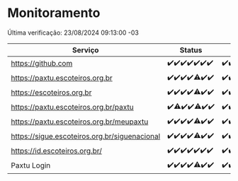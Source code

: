 # Monitoramento

Última verificação: 23/08/2024 09:13:00 -03

|Serviço|Status|Últimas 24h|
|---|---|---|
|https://github.com|<span title="2024-08-16: OK=24">✔️</span><span title="2024-08-17: OK=24">✔️</span><span title="2024-08-18: OK=23">✔️</span><span title="2024-08-19: OK=23">✔️</span><span title="2024-08-20: OK=24">✔️</span><span title="2024-08-21: OK=24">✔️</span><span title="2024-08-22: OK=11">✔️</span>|<span title="22/08/2024 09:13:00 -03 : 200">✔️</span><span title="22/08/2024 10:12:00 -03 : 200">✔️</span><span title="22/08/2024 11:06:00 -03 : 200">✔️</span><span title="22/08/2024 12:09:00 -03 : 200">✔️</span><span title="22/08/2024 13:08:00 -03 : 200">✔️</span><span title="22/08/2024 14:06:00 -03 : 200">✔️</span><span title="22/08/2024 15:09:00 -03 : 200">✔️</span><span title="22/08/2024 16:06:00 -03 : 200">✔️</span><span title="22/08/2024 17:08:00 -03 : 200">✔️</span><span title="22/08/2024 18:08:00 -03 : 200">✔️</span><span title="22/08/2024 19:08:00 -03 : 200">✔️</span><span title="22/08/2024 20:07:00 -03 : 200">✔️</span><span title="22/08/2024 21:35:00 -03 : 200">✔️</span><span title="22/08/2024 22:59:00 -03 : 200">✔️</span><span title="22/08/2024 23:35:00 -03 : 200">✔️</span><span title="23/08/2024 00:08:00 -03 : 200">✔️</span><span title="23/08/2024 01:09:00 -03 : 200">✔️</span><span title="23/08/2024 02:08:00 -03 : 200">✔️</span><span title="23/08/2024 03:10:00 -03 : 200">✔️</span><span title="23/08/2024 04:08:00 -03 : 200">✔️</span><span title="23/08/2024 05:11:00 -03 : 200">✔️</span><span title="23/08/2024 06:07:00 -03 : 200">✔️</span><span title="23/08/2024 07:08:00 -03 : 200">✔️</span><span title="23/08/2024 08:05:00 -03 : 200">✔️</span><span title="23/08/2024 09:13:00 -03 : 200">✔️</span>|
|https://paxtu.escoteiros.org.br|<span title="2024-08-16: OK=24">✔️</span><span title="2024-08-17: OK=24">✔️</span><span title="2024-08-18: OK=23">✔️</span><span title="2024-08-19: OK=23">✔️</span><span title="2024-08-20: OK=23, Falhas=1">⚠️</span><span title="2024-08-21: OK=24">✔️</span><span title="2024-08-22: OK=11">✔️</span>|<span title="22/08/2024 09:13:00 -03 : 200">✔️</span><span title="22/08/2024 10:12:00 -03 : 200">✔️</span><span title="22/08/2024 11:06:00 -03 : 200">✔️</span><span title="22/08/2024 12:09:00 -03 : 200">✔️</span><span title="22/08/2024 13:08:00 -03 : 200">✔️</span><span title="22/08/2024 14:06:00 -03 : 200">✔️</span><span title="22/08/2024 15:09:00 -03 : 200">✔️</span><span title="22/08/2024 16:06:00 -03 : 200">✔️</span><span title="22/08/2024 17:08:00 -03 : 200">✔️</span><span title="22/08/2024 18:08:00 -03 : 200">✔️</span><span title="22/08/2024 19:08:00 -03 : 200">✔️</span><span title="22/08/2024 20:07:00 -03 : 200">✔️</span><span title="22/08/2024 21:35:00 -03 : 200">✔️</span><span title="22/08/2024 22:59:00 -03 : 200">✔️</span><span title="22/08/2024 23:35:00 -03 : 200">✔️</span><span title="23/08/2024 00:08:00 -03 : 200">✔️</span><span title="23/08/2024 01:09:00 -03 : 200">✔️</span><span title="23/08/2024 02:08:00 -03 : 200">✔️</span><span title="23/08/2024 03:10:00 -03 : 200">✔️</span><span title="23/08/2024 04:08:00 -03 : 200">✔️</span><span title="23/08/2024 05:11:00 -03 : 200">✔️</span><span title="23/08/2024 06:07:00 -03 : 200">✔️</span><span title="23/08/2024 07:08:00 -03 : 200">✔️</span><span title="23/08/2024 08:05:00 -03 : 200">✔️</span><span title="23/08/2024 09:13:00 -03 : 200">✔️</span>|
|https://escoteiros.org.br|<span title="2024-08-16: OK=24">✔️</span><span title="2024-08-17: OK=24">✔️</span><span title="2024-08-18: OK=23">✔️</span><span title="2024-08-19: OK=23">✔️</span><span title="2024-08-20: OK=23, Falhas=1">⚠️</span><span title="2024-08-21: OK=24">✔️</span><span title="2024-08-22: OK=11">✔️</span>|<span title="22/08/2024 09:13:00 -03 : 200">✔️</span><span title="22/08/2024 10:12:00 -03 : 200">✔️</span><span title="22/08/2024 11:06:00 -03 : 200">✔️</span><span title="22/08/2024 12:09:00 -03 : 200">✔️</span><span title="22/08/2024 13:08:00 -03 : 200">✔️</span><span title="22/08/2024 14:06:00 -03 : 200">✔️</span><span title="22/08/2024 15:09:00 -03 : 200">✔️</span><span title="22/08/2024 16:06:00 -03 : 200">✔️</span><span title="22/08/2024 17:08:00 -03 : 200">✔️</span><span title="22/08/2024 18:08:00 -03 : 200">✔️</span><span title="22/08/2024 19:08:00 -03 : 200">✔️</span><span title="22/08/2024 20:07:00 -03 : 200">✔️</span><span title="22/08/2024 21:35:00 -03 : 200">✔️</span><span title="22/08/2024 22:59:00 -03 : 200">✔️</span><span title="22/08/2024 23:35:00 -03 : 200">✔️</span><span title="23/08/2024 00:08:00 -03 : 200">✔️</span><span title="23/08/2024 01:10:00 -03 : 200">✔️</span><span title="23/08/2024 02:08:00 -03 : 200">✔️</span><span title="23/08/2024 03:10:00 -03 : 200">✔️</span><span title="23/08/2024 04:08:00 -03 : 200">✔️</span><span title="23/08/2024 05:11:00 -03 : 200">✔️</span><span title="23/08/2024 06:07:00 -03 : 200">✔️</span><span title="23/08/2024 07:08:00 -03 : 200">✔️</span><span title="23/08/2024 08:05:00 -03 : 200">✔️</span><span title="23/08/2024 09:13:00 -03 : 200">✔️</span>|
|https://paxtu.escoteiros.org.br/paxtu|<span title="2024-08-16: OK=24">✔️</span><span title="2024-08-17: OK=23, Falhas=1">⚠️</span><span title="2024-08-18: OK=23">✔️</span><span title="2024-08-19: OK=23">✔️</span><span title="2024-08-20: OK=23, Falhas=1">⚠️</span><span title="2024-08-21: OK=24">✔️</span><span title="2024-08-22: OK=11">✔️</span>|<span title="22/08/2024 09:13:00 -03 : 200">✔️</span><span title="22/08/2024 10:12:00 -03 : 200">✔️</span><span title="22/08/2024 11:06:00 -03 : 200">✔️</span><span title="22/08/2024 12:09:00 -03 : 200">✔️</span><span title="22/08/2024 13:08:00 -03 : 200">✔️</span><span title="22/08/2024 14:06:00 -03 : 200">✔️</span><span title="22/08/2024 15:09:00 -03 : 200">✔️</span><span title="22/08/2024 16:06:00 -03 : 200">✔️</span><span title="22/08/2024 17:08:00 -03 : 200">✔️</span><span title="22/08/2024 18:08:00 -03 : 200">✔️</span><span title="22/08/2024 19:08:00 -03 : 200">✔️</span><span title="22/08/2024 20:07:00 -03 : 200">✔️</span><span title="22/08/2024 21:35:00 -03 : 200">✔️</span><span title="22/08/2024 22:59:00 -03 : 200">✔️</span><span title="22/08/2024 23:35:00 -03 : 200">✔️</span><span title="23/08/2024 00:08:00 -03 : 200">✔️</span><span title="23/08/2024 01:10:00 -03 : 200">✔️</span><span title="23/08/2024 02:08:00 -03 : 200">✔️</span><span title="23/08/2024 03:10:00 -03 : 200">✔️</span><span title="23/08/2024 04:08:00 -03 : 200">✔️</span><span title="23/08/2024 05:11:00 -03 : 200">✔️</span><span title="23/08/2024 06:07:00 -03 : 200">✔️</span><span title="23/08/2024 07:08:00 -03 : 200">✔️</span><span title="23/08/2024 08:05:00 -03 : 200">✔️</span><span title="23/08/2024 09:13:00 -03 : 200">✔️</span>|
|https://paxtu.escoteiros.org.br/meupaxtu|<span title="2024-08-16: OK=24">✔️</span><span title="2024-08-17: OK=24">✔️</span><span title="2024-08-18: OK=23">✔️</span><span title="2024-08-19: OK=23">✔️</span><span title="2024-08-20: OK=23, Falhas=1">⚠️</span><span title="2024-08-21: OK=24">✔️</span><span title="2024-08-22: OK=11">✔️</span>|<span title="22/08/2024 09:13:00 -03 : 200">✔️</span><span title="22/08/2024 10:12:00 -03 : 200">✔️</span><span title="22/08/2024 11:06:00 -03 : 200">✔️</span><span title="22/08/2024 12:09:00 -03 : 200">✔️</span><span title="22/08/2024 13:08:00 -03 : 200">✔️</span><span title="22/08/2024 14:06:00 -03 : 200">✔️</span><span title="22/08/2024 15:09:00 -03 : 502">❌</span><span title="22/08/2024 16:06:00 -03 : 200">✔️</span><span title="22/08/2024 17:08:00 -03 : 200">✔️</span><span title="22/08/2024 18:08:00 -03 : 200">✔️</span><span title="22/08/2024 19:08:00 -03 : 200">✔️</span><span title="22/08/2024 20:07:00 -03 : 200">✔️</span><span title="22/08/2024 21:35:00 -03 : 200">✔️</span><span title="22/08/2024 22:59:00 -03 : 200">✔️</span><span title="22/08/2024 23:35:00 -03 : 200">✔️</span><span title="23/08/2024 00:08:00 -03 : 200">✔️</span><span title="23/08/2024 01:10:00 -03 : 200">✔️</span><span title="23/08/2024 02:08:00 -03 : 200">✔️</span><span title="23/08/2024 03:10:00 -03 : 200">✔️</span><span title="23/08/2024 04:08:00 -03 : 200">✔️</span><span title="23/08/2024 05:11:00 -03 : 200">✔️</span><span title="23/08/2024 06:07:00 -03 : 200">✔️</span><span title="23/08/2024 07:08:00 -03 : 200">✔️</span><span title="23/08/2024 08:05:00 -03 : 200">✔️</span><span title="23/08/2024 09:13:00 -03 : 200">✔️</span>|
|https://sigue.escoteiros.org.br/siguenacional|<span title="2024-08-16: OK=24">✔️</span><span title="2024-08-17: OK=24">✔️</span><span title="2024-08-18: OK=23">✔️</span><span title="2024-08-19: OK=23">✔️</span><span title="2024-08-20: OK=23, Falhas=1">⚠️</span><span title="2024-08-21: OK=24">✔️</span><span title="2024-08-22: OK=11">✔️</span>|<span title="22/08/2024 09:13:00 -03 : 200">✔️</span><span title="22/08/2024 10:12:00 -03 : 200">✔️</span><span title="22/08/2024 11:06:00 -03 : 200">✔️</span><span title="22/08/2024 12:09:00 -03 : 200">✔️</span><span title="22/08/2024 13:08:00 -03 : 200">✔️</span><span title="22/08/2024 14:06:00 -03 : 200">✔️</span><span title="22/08/2024 15:09:00 -03 : 200">✔️</span><span title="22/08/2024 16:06:00 -03 : 200">✔️</span><span title="22/08/2024 17:08:00 -03 : 200">✔️</span><span title="22/08/2024 18:08:00 -03 : 200">✔️</span><span title="22/08/2024 19:08:00 -03 : 200">✔️</span><span title="22/08/2024 20:07:00 -03 : 200">✔️</span><span title="22/08/2024 21:35:00 -03 : 200">✔️</span><span title="22/08/2024 22:59:00 -03 : 200">✔️</span><span title="22/08/2024 23:35:00 -03 : 200">✔️</span><span title="23/08/2024 00:08:00 -03 : 200">✔️</span><span title="23/08/2024 01:10:00 -03 : 200">✔️</span><span title="23/08/2024 02:08:00 -03 : 200">✔️</span><span title="23/08/2024 03:10:00 -03 : 200">✔️</span><span title="23/08/2024 04:08:00 -03 : 200">✔️</span><span title="23/08/2024 05:11:00 -03 : 200">✔️</span><span title="23/08/2024 06:07:00 -03 : 200">✔️</span><span title="23/08/2024 07:08:00 -03 : 200">✔️</span><span title="23/08/2024 08:05:00 -03 : 200">✔️</span><span title="23/08/2024 09:13:00 -03 : 200">✔️</span>|
|https://id.escoteiros.org.br/|<span title="2024-08-16: OK=24">✔️</span><span title="2024-08-17: OK=24">✔️</span><span title="2024-08-18: OK=23">✔️</span><span title="2024-08-19: OK=23">✔️</span><span title="2024-08-20: OK=24">✔️</span><span title="2024-08-21: OK=24">✔️</span><span title="2024-08-22: OK=11">✔️</span>|<span title="22/08/2024 09:13:00 -03 : 200">✔️</span><span title="22/08/2024 10:12:00 -03 : 200">✔️</span><span title="22/08/2024 11:06:00 -03 : 200">✔️</span><span title="22/08/2024 12:09:00 -03 : 200">✔️</span><span title="22/08/2024 13:08:00 -03 : 200">✔️</span><span title="22/08/2024 14:06:00 -03 : 200">✔️</span><span title="22/08/2024 15:09:00 -03 : 200">✔️</span><span title="22/08/2024 16:06:00 -03 : 200">✔️</span><span title="22/08/2024 17:08:00 -03 : 200">✔️</span><span title="22/08/2024 18:08:00 -03 : 200">✔️</span><span title="22/08/2024 19:08:00 -03 : 200">✔️</span><span title="22/08/2024 20:07:00 -03 : 200">✔️</span><span title="22/08/2024 21:35:00 -03 : 200">✔️</span><span title="22/08/2024 22:59:00 -03 : 200">✔️</span><span title="22/08/2024 23:35:00 -03 : 200">✔️</span><span title="23/08/2024 00:08:00 -03 : 200">✔️</span><span title="23/08/2024 01:10:00 -03 : 200">✔️</span><span title="23/08/2024 02:08:00 -03 : 200">✔️</span><span title="23/08/2024 03:10:00 -03 : 200">✔️</span><span title="23/08/2024 04:08:00 -03 : 200">✔️</span><span title="23/08/2024 05:11:00 -03 : 200">✔️</span><span title="23/08/2024 06:07:00 -03 : 200">✔️</span><span title="23/08/2024 07:08:00 -03 : 200">✔️</span><span title="23/08/2024 08:05:00 -03 : 200">✔️</span><span title="23/08/2024 09:13:00 -03 : 200">✔️</span>|
|Paxtu Login|<span title="2024-08-16: OK=24">✔️</span><span title="2024-08-17: OK=24">✔️</span><span title="2024-08-18: OK=23">✔️</span><span title="2024-08-19: OK=23">✔️</span><span title="2024-08-20: OK=23, Falhas=1">⚠️</span><span title="2024-08-21: OK=24">✔️</span><span title="2024-08-22: OK=11">✔️</span>|<span title="22/08/2024 09:13:00 -03 : 200">✔️</span><span title="22/08/2024 10:12:00 -03 : 200">✔️</span><span title="22/08/2024 11:06:00 -03 : 200">✔️</span><span title="22/08/2024 12:09:00 -03 : 200">✔️</span><span title="22/08/2024 13:08:00 -03 : 200">✔️</span><span title="22/08/2024 14:06:00 -03 : 200">✔️</span><span title="22/08/2024 15:09:00 -03 : 200">✔️</span><span title="22/08/2024 16:06:00 -03 : 200">✔️</span><span title="22/08/2024 17:08:00 -03 : 200">✔️</span><span title="22/08/2024 18:08:00 -03 : 200">✔️</span><span title="22/08/2024 19:08:00 -03 : 200">✔️</span><span title="22/08/2024 20:07:00 -03 : 200">✔️</span><span title="22/08/2024 21:35:00 -03 : 200">✔️</span><span title="22/08/2024 22:59:00 -03 : 200">✔️</span><span title="22/08/2024 23:35:00 -03 : 200">✔️</span><span title="23/08/2024 00:08:00 -03 : 200">✔️</span><span title="23/08/2024 01:10:00 -03 : 200">✔️</span><span title="23/08/2024 02:08:00 -03 : 200">✔️</span><span title="23/08/2024 03:10:00 -03 : 200">✔️</span><span title="23/08/2024 04:08:00 -03 : 200">✔️</span><span title="23/08/2024 05:11:00 -03 : 200">✔️</span><span title="23/08/2024 06:07:00 -03 : 200">✔️</span><span title="23/08/2024 07:08:00 -03 : 200">✔️</span><span title="23/08/2024 08:05:00 -03 : 200">✔️</span><span title="23/08/2024 09:13:00 -03 : 200">✔️</span>|
